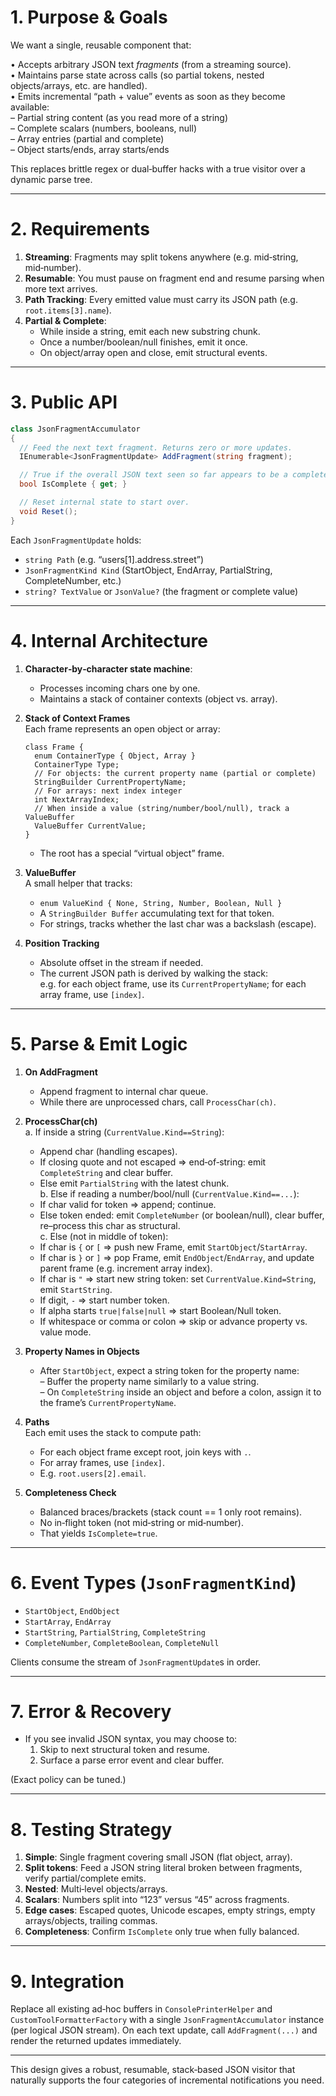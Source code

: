 # 1. Purpose & Goals

We want a single, reusable component that:

• Accepts arbitrary JSON text *fragments* (from a streaming source).  
• Maintains parse state across calls (so partial tokens, nested objects/arrays, etc. are handled).  
• Emits incremental “path + value” events as soon as they become available:  
  – Partial string content (as you read more of a string)  
  – Complete scalars (numbers, booleans, null)  
  – Array entries (partial and complete)  
  – Object starts/ends, array starts/ends  

This replaces brittle regex or dual‑buffer hacks with a true visitor over a dynamic parse tree.

---

# 2. Requirements

1. **Streaming**: Fragments may split tokens anywhere (e.g. mid‑string, mid‑number).  
2. **Resumable**: You must pause on fragment end and resume parsing when more text arrives.  
3. **Path Tracking**: Every emitted value must carry its JSON path (e.g. `root.items[3].name`).  
4. **Partial & Complete**:  
   - While inside a string, emit each new substring chunk.  
   - Once a number/boolean/null finishes, emit it once.  
   - On object/array open and close, emit structural events.

---

# 3. Public API

```csharp
class JsonFragmentAccumulator
{
  // Feed the next text fragment. Returns zero or more updates.
  IEnumerable<JsonFragmentUpdate> AddFragment(string fragment);

  // True if the overall JSON text seen so far appears to be a complete, balanced document.
  bool IsComplete { get; }

  // Reset internal state to start over.
  void Reset();
}
```

Each `JsonFragmentUpdate` holds:
- `string Path` (e.g. “users[1].address.street”)
- `JsonFragmentKind Kind` (StartObject, EndArray, PartialString, CompleteNumber, etc.)
- `string? TextValue` or `JsonValue?` (the fragment or complete value)

---

# 4. Internal Architecture

1. **Character‐by‐character state machine**:  
   - Processes incoming chars one by one.  
   - Maintains a stack of container contexts (object vs. array).

2. **Stack of Context Frames**  
   Each frame represents an open object or array:  
   ```text
   class Frame {
     enum ContainerType { Object, Array }
     ContainerType Type;
     // For objects: the current property name (partial or complete)
     StringBuilder CurrentPropertyName;
     // For arrays: next index integer
     int NextArrayIndex;
     // When inside a value (string/number/bool/null), track a ValueBuffer
     ValueBuffer CurrentValue;
   }
   ```
   - The root has a special “virtual object” frame.

3. **ValueBuffer**  
   A small helper that tracks:
   - `enum ValueKind { None, String, Number, Boolean, Null }`
   - A `StringBuilder Buffer` accumulating text for that token.
   - For strings, tracks whether the last char was a backslash (escape).

4. **Position Tracking**  
   - Absolute offset in the stream if needed.  
   - The current JSON path is derived by walking the stack:  
     e.g. for each object frame, use its `CurrentPropertyName`; for each array frame, use `[index]`.

---

# 5. Parse & Emit Logic

1. **On AddFragment**  
   - Append fragment to internal char queue.  
   - While there are unprocessed chars, call `ProcessChar(ch)`.

2. **ProcessChar(ch)**  
   a. If inside a string (`CurrentValue.Kind==String`):  
      - Append char (handling escapes).  
      - If closing quote and not escaped ⇒ end‑of‑string: emit `CompleteString` and clear buffer.  
      - Else emit `PartialString` with the latest chunk.  
   b. Else if reading a number/bool/null (`CurrentValue.Kind==...`):  
      - If char valid for token ⇒ append; continue.  
      - Else token ended: emit `CompleteNumber` (or boolean/null), clear buffer, re–process this char as structural.  
   c. Else (not in middle of token):  
      - If char is `{` or `[` ⇒ push new Frame, emit `StartObject`/`StartArray`.  
      - If char is `}` or `]` ⇒ pop Frame, emit `EndObject`/`EndArray`, and update parent frame (e.g. increment array index).  
      - If char is `"` ⇒ start new string token: set `CurrentValue.Kind=String`, emit `StartString`.  
      - If digit, `-` ⇒ start number token.  
      - If alpha starts `true|false|null` ⇒ start Boolean/Null token.  
      - If whitespace or comma or colon ⇒ skip or advance property vs. value mode.

3. **Property Names in Objects**  
   - After `StartObject`, expect a string token for the property name:  
     – Buffer the property name similarly to a value string.  
     – On `CompleteString` inside an object and before a colon, assign it to the frame’s `CurrentPropertyName`.

4. **Paths**  
   Each emit uses the stack to compute path:  
   - For each object frame except root, join keys with `.`.  
   - For array frames, use `[index]`.  
   - E.g. `root.users[2].email`.

5. **Completeness Check**  
   - Balanced braces/brackets (stack count == 1 only root remains).  
   - No in‑flight token (not mid‑string or mid‑number).  
   - That yields `IsComplete=true`.

---

# 6. Event Types (`JsonFragmentKind`)

- `StartObject`, `EndObject`  
- `StartArray`, `EndArray`  
- `StartString`, `PartialString`, `CompleteString`  
- `CompleteNumber`, `CompleteBoolean`, `CompleteNull`

Clients consume the stream of `JsonFragmentUpdate`s in order.

---

# 7. Error & Recovery

- If you see invalid JSON syntax, you may choose to:  
  1. Skip to next structural token and resume.  
  2. Surface a parse error event and clear buffer.  

(Exact policy can be tuned.)

---

# 8. Testing Strategy

1. **Simple**: Single fragment covering small JSON (flat object, array).  
2. **Split tokens**: Feed a JSON string literal broken between fragments, verify partial/complete emits.  
3. **Nested**: Multi‑level objects/arrays.  
4. **Scalars**: Numbers split into “123” versus “45” across fragments.  
5. **Edge cases**: Escaped quotes, Unicode escapes, empty strings, empty arrays/objects, trailing commas.  
6. **Completeness**: Confirm `IsComplete` only true when fully balanced.

---

# 9. Integration

Replace all existing ad‑hoc buffers in `ConsolePrinterHelper` and `CustomToolFormatterFactory` with a single `JsonFragmentAccumulator` instance (per logical JSON stream). On each text update, call `AddFragment(...)` and render the returned updates immediately.

---

This design gives a robust, resumable, stack‑based JSON visitor that naturally supports the four categories of incremental notifications you need.